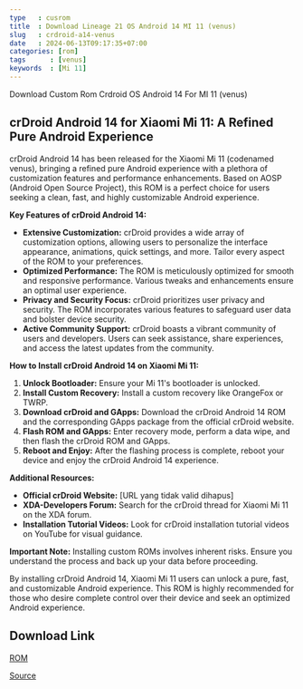 ```yaml
---
type   : cusrom
title  : Download Lineage 21 OS Android 14 MI 11 (venus)
slug   : crdroid-a14-venus
date   : 2024-06-13T09:17:35+07:00
categories: [rom]
tags      : [venus]
keywords  : [Mi 11]
---
```


Download Custom Rom Crdroid OS Android 14 For MI 11 (venus)

## crDroid Android 14 for Xiaomi Mi 11: A Refined Pure Android Experience

crDroid Android 14 has been released for the Xiaomi Mi 11 (codenamed venus), bringing a refined pure Android experience with a plethora of customization features and performance enhancements. Based on AOSP (Android Open Source Project), this ROM is a perfect choice for users seeking a clean, fast, and highly customizable Android experience.

**Key Features of crDroid Android 14:**

* **Extensive Customization:** crDroid provides a wide array of customization options, allowing users to personalize the interface appearance, animations, quick settings, and more. Tailor every aspect of the ROM to your preferences.
* **Optimized Performance:** The ROM is meticulously optimized for smooth and responsive performance. Various tweaks and enhancements ensure an optimal user experience.
* **Privacy and Security Focus:** crDroid prioritizes user privacy and security. The ROM incorporates various features to safeguard user data and bolster device security.
* **Active Community Support:** crDroid boasts a vibrant community of users and developers. Users can seek assistance, share experiences, and access the latest updates from the community.

**How to Install crDroid Android 14 on Xiaomi Mi 11:**

1. **Unlock Bootloader:** Ensure your Mi 11's bootloader is unlocked.
2. **Install Custom Recovery:** Install a custom recovery like OrangeFox or TWRP.
3. **Download crDroid and GApps:** Download the crDroid Android 14 ROM and the corresponding GApps package from the official crDroid website.
4. **Flash ROM and GApps:** Enter recovery mode, perform a data wipe, and then flash the crDroid ROM and GApps.
5. **Reboot and Enjoy:** After the flashing process is complete, reboot your device and enjoy the crDroid Android 14 experience.

**Additional Resources:**

* **Official crDroid Website:** [URL yang tidak valid dihapus]
* **XDA-Developers Forum:** Search for the crDroid thread for Xiaomi Mi 11 on the XDA forum.
* **Installation Tutorial Videos:** Look for crDroid installation tutorial videos on YouTube for visual guidance.

**Important Note:** Installing custom ROMs involves inherent risks. Ensure you understand the process and back up your data before proceeding.

By installing crDroid Android 14, Xiaomi Mi 11 users can unlock a pure, fast, and customizable Android experience. This ROM is highly recommended for those who desire complete control over their device and seek an optimized Android experience.


## Download Link
[ROM](https://sourceforge.net/projects/crdroid/files/venus/10.x/)

[Source](https://crdroid.net/venus/10)
